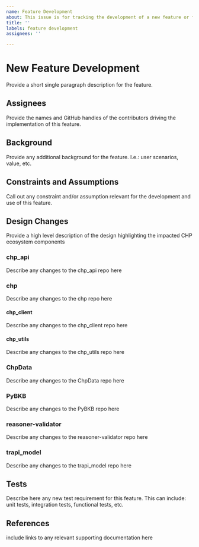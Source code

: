 ```yaml
---
name: Feature Development
about: This issue is for tracking the development of a new feature or feature change
title: ''
labels: feature development
assignees: ''

---
```


# New Feature Development
Provide a short single paragraph description for the feature. 

## Assignees
Provide the names and GitHub handles of the contributors driving the implementation of this feature.

## Background
Provide any additional background for the feature. I.e.: user scenarios, value, etc.

## Constraints and Assumptions
Call out any constraint and/or assumption relevant for the development and use of this feature. 

## Design Changes
Provide a high level description of the design highlighting the impacted CHP ecosystem components

### chp_api 
Describe any changes to the chp_api repo here

### chp
Describe any changes to the chp repo here

#### chp_client
Describe any changes to the chp_client repo here

#### chp_utils
Describe any changes to the chp_utils repo here

### ChpData
Describe any changes to the ChpData repo here

### PyBKB
Describe any changes to the PyBKB repo here

### reasoner-validator
Describe any changes to the reasoner-validator repo here

### trapi_model
Describe any changes to the trapi_model repo here

## Tests
Describe here any new test requirement for this feature. This can include: unit tests, integration tests, functional tests, etc.

## References
include links to any relevant supporting documentation here
